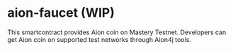 # aion-faucet (WIP)

This smartcontract provides Aion coin on Mastery Testnet. Developers can get Aion coin on supported test networks through Aion4j tools.